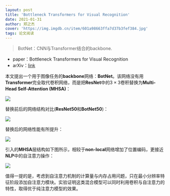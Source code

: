 ```yaml
---
layout: post
title: 'Bottleneck Transformers for Visual Recognition'
date: 2021-01-31
author: 郑之杰
cover: 'https://img.imgdb.cn/item/601a98663ffa7d37b3fef384.jpg'
tags: 论文阅读
---
```


> BotNet：CNN与Transformer结合的backbone.

- paper：Bottleneck Transformers for Visual Recognition
- arXiv：[link](https://arxiv.org/abs/2101.11605)

本文提出一个用于图像任务的**backbone**网络：**BotNet**。该网络没有用**Transformer**完全取代卷积网络，而是把**ResNet**中的$3 \times 3$卷积替换为**Multi-Head Self-Attention (MHSA)**：

![](https://img.imgdb.cn/item/601a98e83ffa7d37b3ff1c13.jpg)

替换前后的网络结构对比(**ResNet50**和**BotNet50**)：

![](https://img.imgdb.cn/item/601a990b3ffa7d37b3ff26ca.jpg)

替换后的网络性能有所提升：

![](https://img.imgdb.cn/item/601a99663ffa7d37b3ff4987.jpg)

引入的**MHSA**层结构如下图所示，相较于**non-local**网络增加了位置编码，更接近**NLP**中的自注意力操作：

![](https://img.imgdb.cn/item/601a99d33ffa7d37b3ff73e3.jpg)

值得一提的是，考虑到自注意力机制的计算量与内存占用问题，只在最小分辨率特征阶段添加自注意力模块。实验证明这类混合模型可以同时利用卷积与自注意力的特性，取得优于纯注意力模型的效果。